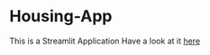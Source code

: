 # Housing-App
This is a Streamlit Application
Have a look at it [here](https://housing-app.streamlit.app/)

